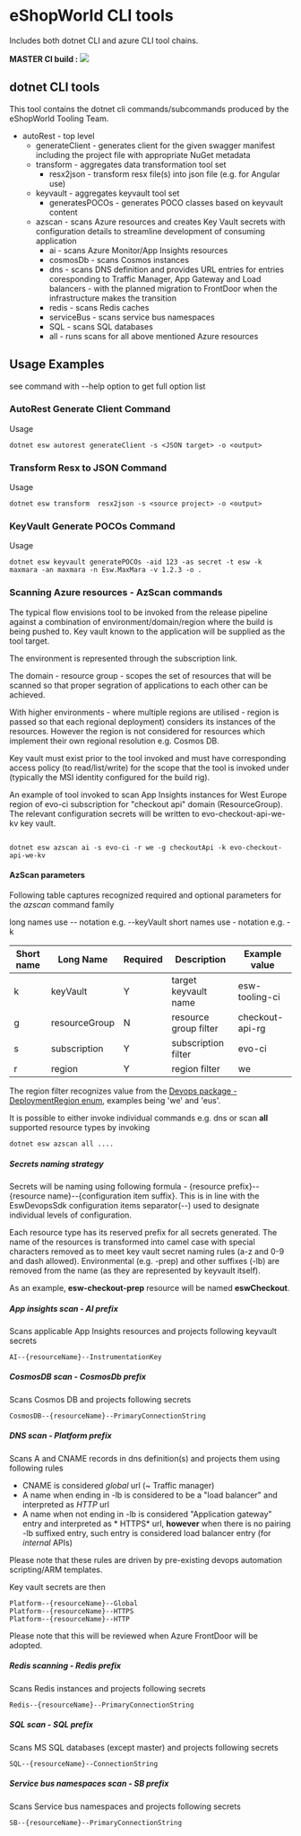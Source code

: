# eShopWorld CLI tools

Includes both dotnet CLI and azure CLI tool chains.

**MASTER CI build :** ![](https://eshopworld.visualstudio.com/Github%20build/_apis/build/status/cli-tools?branchName=master)

## dotnet CLI tools

This tool contains the dotnet cli commands/subcommands produced by the eShopWorld Tooling Team.

* autoRest - top level 
  * generateClient - generates client for the given swagger manifest including the project file with appropriate NuGet metadata
  * transform - aggregates data transformation tool set
    * resx2json - transform resx file(s) into json file (e.g. for Angular use)
  * keyvault - aggregates keyvault tool set
    * generatesPOCOs - generates POCO classes based on keyvault content
  * azscan - scans Azure resources and creates Key Vault secrets with configuration details to streamline development of consuming application 
    * ai - scans Azure Monitor/App Insights resources
    * cosmosDb - scans Cosmos instances
    * dns - scans DNS definition and provides URL entries for entries coresponding to Traffic Manager, App Gateway and Load balancers - with the planned migration to FrontDoor when the infrastructure makes the transition
    * redis - scans Redis caches
    * serviceBus - scans service bus namespaces
    * SQL - scans SQL databases
    * all - runs scans for all above mentioned Azure resources
    


## Usage Examples

see command with --help option to get full option list

### AutoRest Generate Client Command

Usage

```console
dotnet esw autorest generateClient -s <JSON target> -o <output>

```

### Transform Resx to JSON Command

Usage 

```console
dotnet esw transform  resx2json -s <source project> -o <output>
```

### KeyVault Generate POCOs Command

Usage 

```console
dotnet esw keyvault generatePOCOs -aid 123 -as secret -t esw -k maxmara -an maxmara -n Esw.MaxMara -v 1.2.3 -o .
```

### Scanning Azure resources - AzScan commands

The typical flow envisions tool to be invoked from the release pipeline against a combination of environment/domain/region where the build is being pushed to. Key vault known to the application will be supplied as the tool target. 

The environment is represented through the subscription link.

The domain - resource group - scopes the set of resources that will be scanned so that proper segration of applications to each other can be achieved.

With higher environments - where multiple regions are utilised - region is passed so that each regional deployment) considers its instances of the resources. However the region is not considered for resources which implement their own regional resolution e.g. Cosmos DB.

Key vault must exist prior to the tool invoked and must have corresponding access policy (to read/list/write) for the scope that the tool is invoked under (typically the MSI identity configured for the build rig).

An example of tool invoked to scan App Insights instances for West Europe region of evo-ci subscription for "checkout api" domain (ResourceGroup). The relevant configuration secrets will be written to evo-checkout-api-we-kv key vault.

```console

dotnet esw azscan ai -s evo-ci -r we -g checkoutApi -k evo-checkout-api-we-kv
```

#### AzScan parameters

Following table captures recognized required and optional parameters for the *azscan* command family

long names use -- notation e.g. --keyVault
short names use - notation e.g. -k

|Short name|Long Name|Required|Description|Example value|
|----------|---------|--------|-----------|-------------|
| k | keyVault | Y | target keyvault name | esw-tooling-ci |
| g | resourceGroup | N | resource group filter | checkout-api-rg |
| s | subscription | Y | subscription filter | evo-ci |
| r | region | Y | region filter | we |

The region filter recognizes value from the [Devops package - DeploymentRegion enum](https://github.com/eShopWorld/devops/blob/master/src/Eshopworld.DevOps/DeploymentRegion.cs), examples being 'we' and 'eus'.

It is possible to either invoke individual commands e.g. dns or scan **all** supported resource types by invoking

```console
dotnet esw azscan all ....
```

##### Secrets naming strategy

Secrets will be naming using following formula - {resource prefix}--{resource name}--{configuration item suffix}. This is in line with the EswDevopsSdk configuration items separator(--) used to designate individual levels of configuration. 

Each resource type has its reserved prefix for all secrets generated. The name of the resources is transformed into camel case with special characters removed as to meet key vault secret naming rules (a-z and 0-9 and dash allowed). Environmental (e.g. -prep) and other suffixes (-lb) are removed from the name (as they are represented by keyvault itself).

As an example, __esw-checkout-prep__ resource will be named __eswCheckout__.

##### App insights scan - AI prefix

Scans applicable App Insights resources and projects following keyvault secrets

```
AI--{resourceName}--InstrumentationKey
```

##### CosmosDB scan - CosmosDb prefix

Scans Cosmos DB and projects following secrets

```
CosmosDB--{resourceName}--PrimaryConnectionString
```

##### DNS scan - Platform prefix

Scans A and CNAME records in dns definition(s) and projects them using following rules

* CNAME is considered *global* url (~ Traffic manager)
* A name when ending in -lb is considered to be a "load balancer" and interpreted as *HTTP* url
* A name when not ending in -lb is considered "Application gateway" entry and interpreted as * HTTPS* url, **however** when there is no pairing -lb suffixed entry, such entry is considered load balancer entry (for *internal* APIs)

Please note that these rules are driven by pre-existing devops automation scripting/ARM templates.

Key vault secrets are then 

```
Platform--{resourceName}--Global
Platform--{resourceName}--HTTPS
Platform--{resourceName}--HTTP
```

Please note that this will be reviewed when Azure FrontDoor will be adopted.

##### Redis scanning - Redis prefix

Scans Redis instances and projects following secrets

```
Redis--{resourceName}--PrimaryConnectionString
```

##### SQL scan - SQL prefix

Scans MS SQL databases (except master) and projects following secrets

```
SQL--{resourceName}--ConnectionString
```

##### Service bus namespaces scan - SB prefix

Scans Service bus namespaces and projects following secrets

```
SB--{resourceName}--PrimaryConnectionString
```
